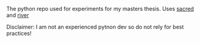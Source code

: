 The python repo used for experiments for my masters thesis. 
Uses [sacred](https://github.com/IDSIA/sacred) and [river](https://github.com/online-ml/river)

Disclaimer: I am not an experienced pytnon dev so do not rely for best practices!
